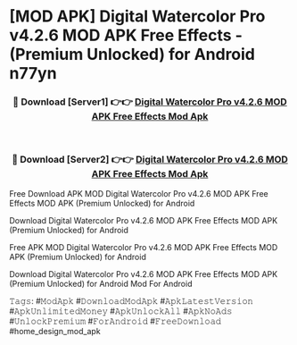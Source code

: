 # [MOD APK] Digital Watercolor Pro v4.2.6 MOD APK Free Effects - (Premium Unlocked) for Android n77yn



<div align="center">
<h3>🔴 Download [Server1] 👉👉 <a href="https://momento.my/?title=Digital_Watercolor_Pro_v4.2.6_MOD_APK_Free_Effects">Digital Watercolor Pro v4.2.6 MOD APK Free Effects Mod Apk</a></h3><br>

<h3>🔴 Download [Server2] 👉👉 <a href="https://momento.my/?title=Digital_Watercolor_Pro_v4.2.6_MOD_APK_Free_Effects">Digital Watercolor Pro v4.2.6 MOD APK Free Effects Mod Apk</a></h3>
</div>



Free Download APK MOD Digital Watercolor Pro v4.2.6 MOD APK Free Effects MOD APK (Premium Unlocked) for Android

Download Digital Watercolor Pro v4.2.6 MOD APK Free Effects MOD APK (Premium Unlocked) for Android

Free APK MOD Digital Watercolor Pro v4.2.6 MOD APK Free Effects MOD APK (Premium Unlocked) for Android

Download Digital Watercolor Pro v4.2.6 MOD APK Free Effects MOD APK (Premium Unlocked) for Android Mod For Android

𝚃𝚊𝚐𝚜: #𝙼𝚘𝚍𝙰𝚙𝚔 #𝙳𝚘𝚠𝚗𝚕𝚘𝚊𝚍𝙼𝚘𝚍𝙰𝚙𝚔 #𝙰𝚙𝚔𝙻𝚊𝚝𝚎𝚜𝚝𝚅𝚎𝚛𝚜𝚒𝚘𝚗 #𝙰𝚙𝚔𝚄𝚗𝚕𝚒𝚖𝚒𝚝𝚎𝚍𝙼𝚘𝚗𝚎𝚢 #𝙰𝚙𝚔𝚄𝚗𝚕𝚘𝚌𝚔𝙰𝚕𝚕 #𝙰𝚙𝚔𝙽𝚘𝙰𝚍𝚜 #𝚄𝚗𝚕𝚘𝚌𝚔𝙿𝚛𝚎𝚖𝚒𝚞𝚖 #𝙵𝚘𝚛𝙰𝚗𝚍𝚛𝚘𝚒𝚍 #𝙵𝚛𝚎𝚎𝙳𝚘𝚠𝚗𝚕𝚘𝚊𝚍 #home_design_mod_apk
